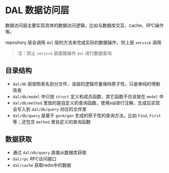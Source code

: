 # DAL 数据访问层

数据访问层主要实现具体的数据访问逻辑，比如与数据库交互、cache、RPC操作等。

repository 层会调用 `dal` 层的方法来完成实际的数据操作，供上层 `service` 调用

> 注：禁止 `service` 层直接操作 `dal` 进行数据查询

## 目录结构

- `dal/db` 层按照表名划分文件，该层的逻辑尽量保持原子性，只是单纯的增删改查  
- `dal/db/model` 中只放 `struct` 定义和成员函数，其它函数不应该放在 `model` 中  
- `dal/db/method` 里放的是自定义的查询函数，使用sql进行注解，生成后实现会写入到 `dal/db/query` 对应的文件里
- `dal/db/query` 是基于 `gorm/gen` 生成的原子性的查询方法，比如 `Find`, `First` 等；还包含 `method` 里自定义的查询函数

## 数据获取

- 通过 `dal/db/query` 直接从数据库获取
- `dal/rpc` RPC访问接口
- `dal/cache` 获取redis中的数据
